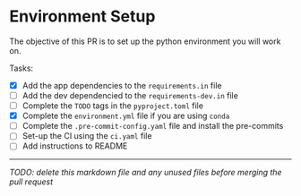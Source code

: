 # Environment Setup

The objective of this PR is to set up the python environment you will work on. 

Tasks: 

- [X] Add the app dependencies to the `requirements.in` file 
- [ ] Add the dev dependencied to the `requirements-dev.in` file
- [ ] Complete the `TODO` tags in the `pyproject.toml` file
- [X] Complete the `environment.yml` file if you are using `conda`
- [ ] Complete the `.pre-commit-config.yaml` file and install the pre-commits
- [ ] Set-up the CI using the `ci.yaml` file
- [ ] Add instructions to README 

___

*TODO: delete this markdown file and any unused files before merging the pull request*